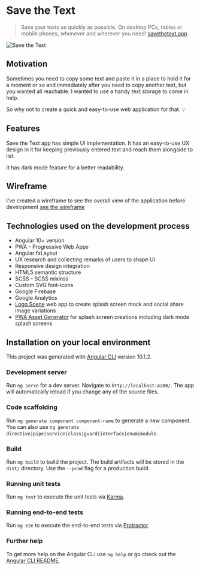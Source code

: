 # Save the Text
> Save your texts as quickly as possible. On desktop PCs, tables or mobile phones, whenever and wherever you need!
>[savethetext.app](https://savethetext.app)

<img title="Save the Text placeholder" alt="Save the Text" src="https://savethetext.app/assets/img/social-media-banners/save-the-text-klein.jpg"/>
<br>

## Motivation 

Sometimes you need to copy some text and paste it in a place to hold it for a moment or so and immediately after you need to copy another text, but you wanted all reachable. I wanted to use a handy text storage to come in help.  

So why not to create a quick and easy-to-use web application for that. 💡

## Features

Save the Text app has simple UI implementation. It has an easy-to-use UX design in it for keeping previously entered text and reach them alongside to list.

It has dark mode feature for a better readability.

## Wireframe

I've created a wireframe to see the overall view of the application before development [see the wireframe](https://savethetext.app/assets/pdf/save-the-text-wireframe.pdf)

## Technologies used on the development process

* Angular 10+ version
* PWA - Progressive Web Apps
* Angular fxLayout
* UX research and collecting remarks of users to shape UI
* Responsive design integration
* HTML5 semantic structure
* SCSS - SCSS mixinss
* Custom SVG font-icons
* Google Firebase
* Google Analytics
* [Logo Scene](http://logo-scene.firebaseapp.com/) web app to create splash screen mock and social share image variations
* [PWA Asset Generator](https://github.com/onderceylan/pwa-asset-generator) for splash screen creations including dark mode splash screens

## Installation on your local environment

This project was generated with [Angular CLI](https://github.com/angular/angular-cli) version 10.1.2.

### Development server

Run `ng serve` for a dev server. Navigate to `http://localhost:4200/`. The app will automatically reload if you change any of the source files.

### Code scaffolding

Run `ng generate component component-name` to generate a new component. You can also use `ng generate directive|pipe|service|class|guard|interface|enum|module`.

### Build

Run `ng build` to build the project. The build artifacts will be stored in the `dist/` directory. Use the `--prod` flag for a production build.

### Running unit tests

Run `ng test` to execute the unit tests via [Karma](https://karma-runner.github.io).

### Running end-to-end tests

Run `ng e2e` to execute the end-to-end tests via [Protractor](http://www.protractortest.org/).

### Further help

To get more help on the Angular CLI use `ng help` or go check out the [Angular CLI README](https://github.com/angular/angular-cli/blob/master/README.md).
